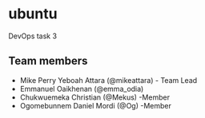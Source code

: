 # ubuntu

DevOps task 3

## Team members

- Mike Perry Yeboah Attara (@mikeattara) - Team Lead
- Emmanuel Oaikhenan (@emma_odia)
- Chukwuemeka Christian (@Mekus)  -Member
- Ogomebunnem Daniel Mordi (@Og)  -Member
